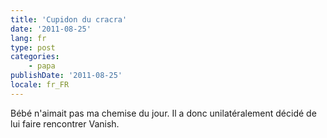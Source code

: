 ```yaml
---
title: 'Cupidon du cracra'
date: '2011-08-25'
lang: fr
type: post
categories:
    - papa
publishDate: '2011-08-25'
locale: fr_FR
---
```


Bébé n'aimait pas ma chemise du jour. Il a donc unilatéralement décidé de lui faire rencontrer Vanish.
